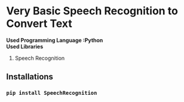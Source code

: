 # Very Basic Speech Recognition to Convert Text
<b>Used Programming Language :Python</b><br>
<b>Used Libraries</b>
<ol>
 <li>Speech Recognition</li>
</ol>
<h2>Installations</h2>
<h3><code>pip install SpeechRecognition</code></h3>


